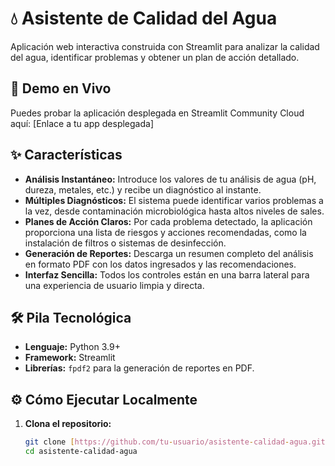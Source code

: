 # 💧 Asistente de Calidad del Agua

Aplicación web interactiva construida con Streamlit para analizar la calidad del agua, identificar problemas y obtener un plan de acción detallado.

## 🚀 Demo en Vivo

Puedes probar la aplicación desplegada en Streamlit Community Cloud aquí: [Enlace a tu app desplegada]

## ✨ Características

- **Análisis Instantáneo:** Introduce los valores de tu análisis de agua (pH, dureza, metales, etc.) y recibe un diagnóstico al instante.
- **Múltiples Diagnósticos:** El sistema puede identificar varios problemas a la vez, desde contaminación microbiológica hasta altos niveles de sales.
- **Planes de Acción Claros:** Por cada problema detectado, la aplicación proporciona una lista de riesgos y acciones recomendadas, como la instalación de filtros o sistemas de desinfección.
- **Generación de Reportes:** Descarga un resumen completo del análisis en formato PDF con los datos ingresados y las recomendaciones.
- **Interfaz Sencilla:** Todos los controles están en una barra lateral para una experiencia de usuario limpia y directa.

## 🛠️ Pila Tecnológica

- **Lenguaje:** Python 3.9+
- **Framework:** Streamlit
- **Librerías:** `fpdf2` para la generación de reportes en PDF.

## ⚙️ Cómo Ejecutar Localmente

1. **Clona el repositorio:**
   ```bash
   git clone [https://github.com/tu-usuario/asistente-calidad-agua.git](https://github.com/tu-usuario/asistente-calidad-agua.git)
   cd asistente-calidad-agua
